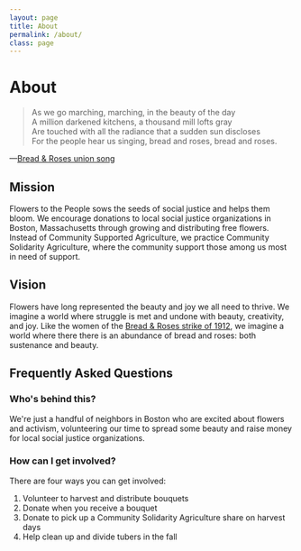 ```yaml
---
layout: page
title: About
permalink: /about/
class: page
---
```


# About

> As we go marching, marching, in the beauty of the day<br>
A million darkened kitchens, a thousand mill lofts gray<br>
Are touched with all the radiance that a sudden sun discloses<br>
For the people hear us singing, bread and roses, bread and roses.

—[Bread &amp; Roses union song](https://en.wikipedia.org/wiki/Bread_and_Roses)

## Mission

Flowers to the People sows the seeds of social justice and helps them bloom. We encourage donations to local social justice organizations in Boston, Massachusetts through growing and distributing free flowers. Instead of Community Supported Agriculture, we practice Community Solidarity Agriculture, where the community support those among us most in need of support.

## Vision

Flowers have long represented the beauty and joy we all need to thrive. We imagine a world where struggle is met and undone with beauty, creativity, and joy. Like the women of the [Bread & Roses strike of 1912](https://en.wikipedia.org/wiki/1912_Lawrence_textile_strike), we imagine a world where there there is an abundance of bread and roses: both sustenance and beauty.

## Frequently Asked Questions

### Who's behind this?

We're just a handful of neighbors in Boston who are excited about flowers and activism, volunteering our time to spread some beauty and raise money for local social justice organizations.

### How can I get involved?

There are four ways you can get involved:
1. Volunteer to harvest and distribute bouquets
1. Donate when you receive a bouquet
1. Donate to pick up a Community Solidarity Agriculture share on harvest days
1. Help clean up and divide tubers in the fall

